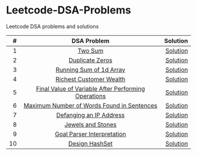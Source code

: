# Leetcode-DSA-Problems
Leetcode DSA problems and solutions


| # | DSA Problem      | Solution  |
|--:|:-------------:|----------:| 
|1| [Two Sum](https://leetcode.com/problems/two-sum/)      | [Solution](https://github.com/amp-patel/Leetcode-Questions/blob/main/1_TwoSum.java) | 
|2| [Duplicate Zeros](https://leetcode.com/problems/duplicate-zeros/)      | [Solution](https://github.com/amp-patel/Leetcode-Questions/blob/main/1089_DuplicateZeros.java) | 
|3| [Running Sum of 1d Array](https://leetcode.com/problems/running-sum-of-1d-array/)      | [Solution](https://github.com/amp-patel/Leetcode-Questions/blob/main/1480_RunningSumOf1dArray.java) | 
|4| [Richest Customer Wealth](https://leetcode.com/problems/richest-customer-wealth/)      | [Solution](https://github.com/amp-patel/Leetcode-Questions/blob/main/1672_RichestCustomerWealth.java) | 
|5| [Final Value of Variable After Performing Operations](https://leetcode.com/problems/final-value-of-variable-after-performing-operations/)      | [Solution](https://github.com/amp-patel/Leetcode-Questions/blob/main/2011_FinalValueOfVariableAfterPerformingOperations.java) | 
|6| [Maximum Number of Words Found in Sentences](https://leetcode.com/problems/maximum-number-of-words-found-in-sentences/)      | [Solution](https://github.com/amp-patel/Leetcode-Questions/blob/main/2114_MaximumNumberOfWordsFoundInSentences.java) | 
|7| [Defanging an IP Address](https://leetcode.com/problems/defanging-an-ip-address/)      | [Solution](https://github.com/amp-patel/Leetcode-Questions/blob/main/1108_DefangingAnIPAddress.java) | 
|8| [Jewels and Stones](https://leetcode.com/problems/defanging-an-ip-address/)      | [Solution](https://github.com/amp-patel/Leetcode-Questions/blob/main/771_JewelsAndStones.java) | 
|9| [Goal Parser Interpretation](https://leetcode.com/problems/goal-parser-interpretation/)      | [Solution](https://github.com/amp-patel/Leetcode-Questions/blob/main/1678_GoalParserInterpretation.java) | 
|10| [Design HashSet](https://leetcode.com/problems/design-hashset/)      | [Solution](https://github.com/amp-patel/Leetcode-Questions/blob/main/705_DesignHashSet.java) | 
